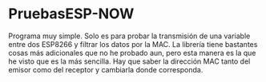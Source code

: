# PruebasESP-NOW

Programa muy simple.
Solo es para probar la transmisión de una variable entre dos ESP8266 y filtrar los datos por la MAC.
La librería tiene bastantes cosas más adicionales que no he probado aun, pero esta manera es la que he visto que es la más sencilla.
Hay que saber la dirección MAC tanto del emisor como del receptor y cambiarla donde corresponda.

